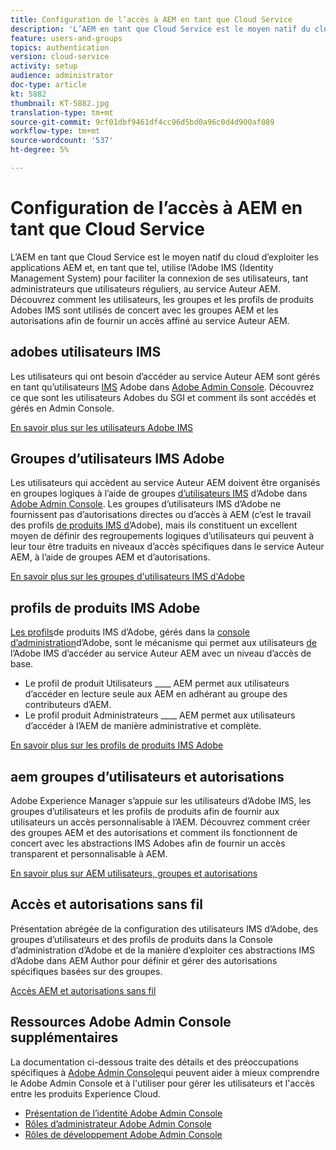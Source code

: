 ```yaml
---
title: Configuration de l’accès à AEM en tant que Cloud Service
description: 'L’AEM en tant que Cloud Service est le moyen natif du cloud d’exploiter les applications AEM et, en tant que tel, utilise l’Adobe IMS (Identity Management System) pour faciliter la connexion des utilisateurs, tant administrateurs que utilisateurs réguliers, au service AEM Author. Découvrez comment les utilisateurs IMS d’Adobe, les groupes d’utilisateurs et les profils de produits sont tous utilisés conjointement avec les groupes d’AEM et les autorisations pour fournir un accès spécifique à AEM Author.  '
feature: users-and-groups
topics: authentication
version: cloud-service
activity: setup
audience: administrator
doc-type: article
kt: 5882
thumbnail: KT-5882.jpg
translation-type: tm+mt
source-git-commit: 9cf01dbf9461df4cc96d5bd0a96c0d4d900af089
workflow-type: tm+mt
source-wordcount: '537'
ht-degree: 5%

---
```



# Configuration de l’accès à AEM en tant que Cloud Service

L’AEM en tant que Cloud Service est le moyen natif du cloud d’exploiter les applications AEM et, en tant que tel, utilise l’Adobe IMS (Identity Management System) pour faciliter la connexion de ses utilisateurs, tant administrateurs que utilisateurs réguliers, au service Auteur AEM. Découvrez comment les utilisateurs, les groupes et les profils de produits Adobes IMS sont utilisés de concert avec les groupes AEM et les autorisations afin de fournir un accès affiné au service Auteur AEM.

## adobes utilisateurs IMS

Les utilisateurs qui ont besoin d’accéder au service Auteur AEM sont gérés en tant qu’utilisateurs [IMS](https://helpx.adobe.com/fr/enterprise/using/set-up-identity.html) Adobe dans [Adobe Admin Console](https://adminconsole.adobe.com). Découvrez ce que sont les utilisateurs Adobes du SGI et comment ils sont accédés et gérés en Admin Console.

[En savoir plus sur les utilisateurs Adobe IMS](./adobe-ims-users.md)

## Groupes d’utilisateurs IMS Adobe

Les utilisateurs qui accèdent au service Auteur AEM doivent être organisés en groupes logiques à l’aide de groupes [d’utilisateurs IMS](https://helpx.adobe.com/enterprise/using/user-groups.html) d’Adobe dans [Adobe Admin Console](https://adminconsole.adobe.com). Les groupes d’utilisateurs IMS d’Adobe ne fournissent pas d’autorisations directes ou d’accès à AEM (c’est le travail des profils [de produits IMS d’](#adobe-ims-product-profiles)Adobe), mais ils constituent un excellent moyen de définir des regroupements logiques d’utilisateurs qui peuvent à leur tour être traduits en niveaux d’accès spécifiques dans le service Auteur AEM, à l’aide de groupes AEM et d’autorisations.

[En savoir plus sur les groupes d&#39;utilisateurs IMS d&#39;Adobe](./adobe-ims-user-groups.md)

## profils de produits IMS Adobe

[Les profils](https://helpx.adobe.com/enterprise/using/manage-permissions-and-roles.html)de produits IMS d’Adobe, gérés dans la [console d’administration](https://adminconsole.adobe.com)d’Adobe, sont le mécanisme qui permet aux utilisateurs [de](#adobe-ims-users) l’Adobe IMS d’accéder au service Auteur AEM avec un niveau d’accès de base.

+ Le profil de produit Utilisateurs ____ AEM permet aux utilisateurs d’accéder en lecture seule aux AEM en adhérant au groupe des contributeurs d’AEM.
+ Le profil produit Administrateurs ____ AEM permet aux utilisateurs d’accéder à l’AEM de manière administrative et complète.

[En savoir plus sur les profils de produits IMS Adobe](./adobe-ims-product-profiles.md)

## aem groupes d’utilisateurs et autorisations

Adobe Experience Manager s’appuie sur les utilisateurs d’Adobe IMS, les groupes d’utilisateurs et les profils de produits afin de fournir aux utilisateurs un accès personnalisable à l’AEM. Découvrez comment créer des groupes AEM et des autorisations et comment ils fonctionnent de concert avec les abstractions IMS Adobes afin de fournir un accès transparent et personnalisable à AEM.

[En savoir plus sur AEM utilisateurs, groupes et autorisations](./aem-users-groups-and-permissions.md)

## Accès et autorisations sans fil

Présentation abrégée de la configuration des utilisateurs IMS d’Adobe, des groupes d’utilisateurs et des profils de produits dans la Console d’administration d’Adobe et de la manière d’exploiter ces abstractions IMS d’Adobe dans AEM Author pour définir et gérer des autorisations spécifiques basées sur des groupes.

[Accès AEM et autorisations sans fil](./walk-through.md)

## Ressources Adobe Admin Console supplémentaires

La documentation ci-dessous traite des détails et des préoccupations spécifiques à [Adobe Admin Console](https://adminconsole.adobe.com)qui peuvent aider à mieux comprendre le Adobe Admin Console et à l&#39;utiliser pour gérer les utilisateurs et l&#39;accès entre les produits Experience Cloud.

+ [Présentation de l’identité Adobe Admin Console](https://helpx.adobe.com/fr/enterprise/using/identity.html)
+ [Rôles d’administrateur Adobe Admin Console](https://helpx.adobe.com/fr/enterprise/using/admin-roles.html)
+ [Rôles de développement Adobe Admin Console](https://helpx.adobe.com/fr/enterprise/using/manage-developers.html)